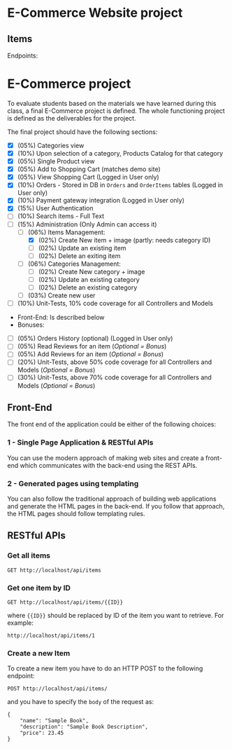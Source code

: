 # E-Commerce Website project #

## Items ##

Endpoints:
# E-Commerce project #

To evaluate students based on the materials we have learned during this class, a final E-Commerce project is defined. The whole functioning project is defined as the deliverables for the project. 

The final project should have the following sections:

- [x] (05%) Categories view
- [x] (10%) Upon selection of a category, Products Catalog for that category
- [x] (05%) Single Product view
- [x] (05%) Add to Shopping Cart (matches demo site)
- [x] (05%) View Shopping Cart (Logged in User only)
- [x] (10%) Orders - Stored in DB in `Orders` and `OrderItems` tables (Logged in User only)
- [x] (10%) Payment gateway integration (Logged in User only)
- [x] (15%) User Authentication
- [ ] (10%) Search items - Full Text
- [ ] (15%) Administration (Only Admin can access it)
    - [ ] (06%) Items Management:
        - [x] (02%) Create New item + image (partly: needs category ID)
        - [ ] (02%) Update an existing item
        - [ ] (02%) Delete an exiting item
    - [ ] (06%) Categories Management:
        - [ ] (02%) Create New category + image
        - [ ] (02%) Update an existing category
        - [ ] (02%) Delete an existing category
    - [ ] (03%) Create new user 
- [ ] (10%) Unit-Tests, 10% code coverage for all Controllers and Models
- Front-End: Is described below
- Bonuses:
- [ ] (05%) Orders History (optional) (Logged in User only)
- [ ] (05%) Read Reviews for an item (_Optional = Bonus_)
- [ ] (05%) Add Reviews for an item (_Optional = Bonus_)
- [ ] (20%) Unit-Tests, above 50% code coverage for all Controllers and Models (_Optional = Bonus_)
- [ ] (30%) Unit-Tests, above 70% code coverage for all Controllers and Models (_Optional = Bonus_)

## Front-End ##

The front end of the application could be either of the following choices:

### 1 - Single Page Application & RESTful APIs ###

You can use the modern approach of making web sites and create a front-end which communicates with the back-end using the REST APIs.

### 2 - Generated pages using templating ###

You can also follow the traditional approach of building web applications and generate the HTML pages in the back-end. If you follow that approach, the HTML pages should follow templating rules.


## RESTful APIs ##

### Get all items ###

```
GET http://localhost/api/items
```

### Get one item by ID ###

```
GET http://localhost/api/items/{{ID}}
```
 where `{{ID}}` should be replaced by ID of the item you want to retrieve. For example:

 ```
 http://localhost/api/items/1
 ```

### Create a new Item ###

To create a new item you have to do an HTTP POST to the following endpoint:

```
POST http://localhost/api/items/
```

and you have to specify the `body` of the request as:

```
{
    "name": "Sample Book",
    "description": "Sample Book Description",
    "price": 23.45
}
```